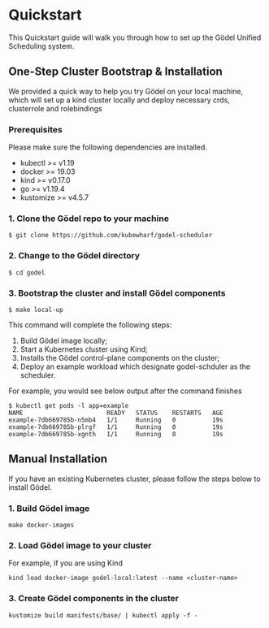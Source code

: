 # Quickstart
This Quickstart guide will walk you through how to set up the Gödel Unified Scheduling system.

## One-Step Cluster Bootstrap & Installation

We provided a quick way to help you try Gödel on your local machine, which will set up a kind cluster locally and deploy necessary crds, clusterrole and rolebindings

### Prerequisites

Please make sure the following dependencies are installed.

- kubectl >= v1.19
- docker >= 19.03
- kind >= v0.17.0
- go >= v1.19.4
- kustomize >= v4.5.7

### 1. Clone the Gödel repo to your machine

```console
$ git clone https://github.com/kubewharf/godel-scheduler
```

### 2. Change to the Gödel directory

```console
$ cd godel
```

### 3. Bootstrap the cluster and install Gödel components

```console
$ make local-up
```

This command will complete the following steps:

1. Build Gödel image locally;
2. Start a Kubernetes cluster using Kind;
2. Installs the Gödel control-plane components on the cluster;
3. Deploy an example workload which designate godel-schduler as the scheduler.

For example, you would see below output after the command finishes
```console
$ kubectl get pods -l app=example
NAME                       READY   STATUS    RESTARTS   AGE
example-7db669785b-n5mb4   1/1     Running   0          19s
example-7db669785b-plrgf   1/1     Running   0          19s
example-7db669785b-xgnth   1/1     Running   0          19s
```

## Manual Installation
If you have an existing Kubernetes cluster, please follow the steps below to install Gödel.

### 1. Build Gödel image
```console
make docker-images
```

### 2. Load Gödel image to your cluster
For example, if you are using Kind
```console
kind load docker-image godel-local:latest --name <cluster-name>
```

### 3. Create Gödel components in the cluster
```console
kustomize build manifests/base/ | kubectl apply -f -
```